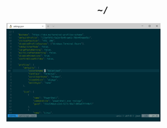 <h1 align="center"><code>~/</code></h1>
<img width="80%" src=https://github.com/cy6x/dotfiles/raw/main/wt.png></img>
